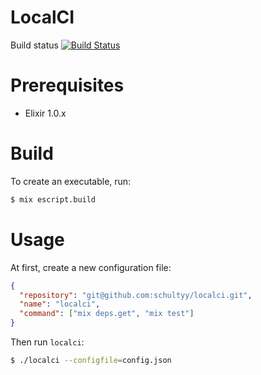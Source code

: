 LocalCI
=======

Build status [![Build Status](https://travis-ci.org/schultyy/localci.svg?branch=master)](https://travis-ci.org/schultyy/localci)

# Prerequisites

- Elixir 1.0.x

# Build

To create an executable, run:

```bash
$ mix escript.build
```

# Usage

At first, create a new configuration file:

```json
{
  "repository": "git@github.com:schultyy/localci.git",
  "name": "localci",
  "command": ["mix deps.get", "mix test"]
}
```

Then run `localci`:

```bash
$ ./localci --configfile=config.json
```

